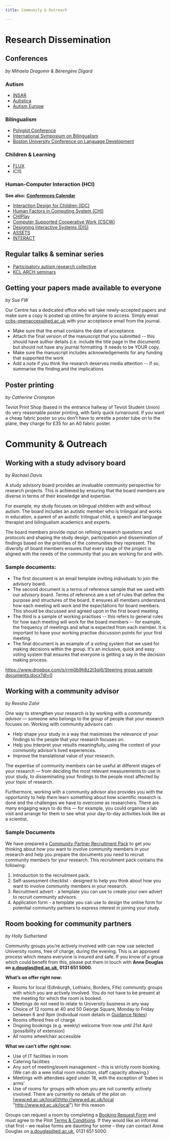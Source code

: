 ```yaml
---
title: Community & Outreach

---
```

# Research Dissemination

## Conferences

_by Mihaela Dragomir & Bérengère Digard_

### Autism

* [INSAR](https://www.autism-insar.org/)
* [Autistica](https://www.autistica.org.uk/get-involved/research-conference)
* [Autism Europe](http://www.autismeurope-congress2019.com/en/)

### Bilingualism

* [Polyglot Conference](http://polyglotconference.com/)
* [International Symposium on Bilingualism](http://sites.psych.ualberta.ca/ISB12/)
* [Boston University Conference on Language Development](https://www.bu.edu/bucld/conference-info/schedule/)

### Children & Learning

* [FLUX](https://fluxsociety.org/)
* ICIS

### Human-Computer Interaction (HCI)

**See also:** [**Conferences Calendar**](https://sigchi.org/conferences/calendar/)

* [Interaction Design for Children (IDC)](http://idc-2018.org/)
* [Human Factors in Computing System (CHI)](http://chi2019.acm.org/)
* [CHIPlay](https://chiplay.acm.org/2018/)
* [Computer Supported Cooperative Work (CSCW)](https://cscw.acm.org/2018/)
* [Designing Interactive Systems (DIS)](http://dis2018.org/)
* [ASSETS](https://assets18.sigaccess.org/)
* [INTERACT](http://interact2019.org/)

## Regular talks & seminar series

* [Participatory autism research collective](https://participatoryautismresearch.wordpress.com/category/events/)
* [KCL ARCH seminars](https://twitter.us19.list-manage.com/subscribe?u=c5c8d2134955dc7dbe09ae0b1&id=c273087409)

## Getting your papers made available to everyone

_by Sue FW_

Our Centre has a dedicated office who will take newly-accepted papers and make sure a copy is posted up online for anyone to access. Simply email [ccbs-openaccess@ed.ac.uk](mailto:ccbs-openaccess@ed.ac.uk) with your acceptance email from the journal.

* Make sure that the email contains the date of acceptance
* Attach the final version of the manuscript that you submitted -- this should have author details (i.e. include the title page in the document) but should not have any journal formatting. It needs to be YOUR copy.
* Make sure the manuscript includes acknowledgements for any funding that supported the work
* Add a note if you think the research deserves media attention -- if so, summarise the finding and the implications

## Poster printing

_by Catherine Crompton_

Teviot Print Shop (based in the entrance hallway of Teviot Student Union) do very reasonable poster printing, with fairly quick turnaround. If you want a cheap fabric poster so you don't have to wrestle a poster tube on to the plane, they charge for £35 for an A0 fabric poster.

# Community & Outreach

## Working with a study advisory board

_by Rachael Davis_

A study advisory board provides an invaluable community perspective for
research projects. This is achieved by ensuring that the board
members are diverse in terms of their knowledge and expertise.

For example, my study focuses on bilingual children with and without
autism. The board includes an autistic member who is trilingual and
works in education, a parent of an autistic trilingual child, a speech
and language therapist and bilingualism academics and experts.

The board members provide input on refining research questions and
protocols and shaping the study design, participation and dissemination
of findings based on the priorities of the communities they represent.
The diversity of board members ensures that every stage of the project
is aligned with the needs of the community that you are working for and
with.

### Sample documents:

* The first document is an email template inviting individuals to join
  the advisory board.
* The second document is a terms of reference sample that we used with
  our advisory board. Terms of reference are a set of rules that define
  the purpose and structures of the board. It ensures all members
  understand how each meeting will work and the expectations for board
  members. This should be discussed and agreed upon in the first board
  meeting.
* The third is a sample of working practises -- this refers to general
  rules for how each meeting will work for the board members -- for
  example, the frequency of meetings and what is expected from each
  member. It is important to have your working practise discussion points
  for your first meeting.
* The final document is an example of a voting system that we used for
  making decisions within the group. It's an inclusive, quick and easy
  voting system that ensures that everyone is getting a say in the
  decision making process.

[https://www.dropbox.com/s/rrm0b9h8z2t3qi6/Steering group sample documents.docx?dl=0](https://www.dropbox.com/s/rrm0b9h8z2t3qi6/Steering%20group%20sample%20documents.docx?dl=0)

## Working with a community advisor

_by Reesha Zahir_

One way to strengthen your research is by working with a _community advisor —_ someone who belongs to the group of people that your research focuses on. Working with community advisors can:

* Help shape your study in a way that maximises the relevance of your findings to the people that your research focuses on.
* Help you interpret your results meaningfully, using the context of your community advisor’s lived experiences.
* Improve the translational value of your research.

The expertise of community members can be useful at different stages of your research — from deciding the most relevant measurements to use in your study, to disseminating your findings to the people most affected by your topic of research.

Furthermore, working with a community advisor also provides you with the opportunity to help _them_ learn something about how scientific research is done and the challenges we have to overcome as researchers. There are many engaging ways to do this — for example, you could organise a lab visit and arrange for them to see what your day-to-day activities look like as a scientist.

### Sample Documents

We have prepared a [Community Partner Recruitment Pack](https://drive.google.com/drive/folders/1EVeUTF01szrbgmtQ6PpsoWEbu2dy58Sn "Community Partner Recruitment Pack") to get you thinking about how you want to involve community members in your research and help you prepare the documents you need to recruit community members for your research. This recruitment pack contains the following:

1. Introduction to the recruitment pack.
2. Self-assessment checklist - designed to help you think about how you want to involve community members in your research.
3. Recruitment advert - a template you can use to create your own advert to recruit community advisors.
4. Application form - a template you can use to design the online form for potential community partners to express interest in joining your study.

## Room booking for community partners

_by Holly Sutherland_

Community groups you’re actively involved with can now use selected University rooms, free of charge, during the evening. This is an approved process which means everyone is insured and safe. If you know of a group which could benefit from this, please put them in touch with **Anne Douglas on a.douglas@ed.ac.uk, 0131 651 5000.**

**What’s on offer right now:**

* Rooms for local (Edinburgh, Lothians, Borders, Fife) community groups with which you are actively involved. You do not have to be present at the meeting for which the room is booked.
* Meetings do not need to relate to University business in any way
* Choice of 12 rooms at 40 and 50 George Square, Monday to Friday between 6 and 9pm (individual room details in [Guidance Notes](https://www.ed.ac.uk/sites/default/files/atoms/files/communityaccessrooms_guidancenotes_0.pdf "https://www.ed.ac.uk/sites/default/files/atoms/files/communityaccessrooms_guidancenotes_0.pdf"))
* Rooms offered free of charge
* Ongoing bookings (e.g. weekly) welcome from now until 21st April (possibility of extension)
* All rooms wheelchair accessible

**What we can’t offer right now:**

* Use of IT facilities in room
* Catering facilities
* Any sort of meeting/event management – this is strictly room booking. (We can do a wee initial room induction, staff capacity allowing.)
* Meetings with attendees aged under 18, with the exception of ‘babes in arms’
* Use of rooms for groups with whom you are not currently actively involved. There are currently no details of the pilot on [www.ed.ac.uk/local](http://www.ed.ac.uk/local "http://www.ed.ac.uk/local") for this reason

Groups can request a room by completing a [Booking Request Form](https://w2.irm.ed.ac.uk/communityrooms "https://w2.irm.ed.ac.uk/communityrooms") and must agree to the Pilot [Terms & Conditions](https://www.ed.ac.uk/sites/default/files/atoms/files/communityaccessrooms_tcs_0.pdf "https://www.ed.ac.uk/sites/default/files/atoms/files/communityaccessrooms_tcs_0.pdf"). If they would like an informal chat first – we realise forms are daunting for some – they can contact Anne Douglas on [a.douglas@ed.ac.uk](mailto:a.douglas@ed.ac.uk "mailto:a.douglas@ed.ac.uk"), 0131 651 5000.